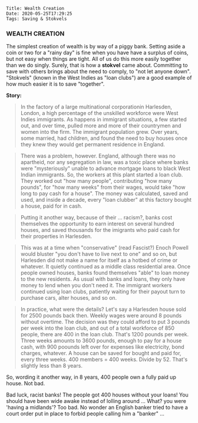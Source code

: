    Title: Wealth Creation
    Date: 2020-05-25T17:29:25
    Tags: Saving & Stokvels

### WEALTH CREATION

The simplest creation of wealth is by way of a piggy bank. Setting aside a coin or two for a "rainy day" is fine when you have have a surplus of coins, but not easy when things are tight. All of us do this more easily together than we do singly. Surely, that is how a **stokvel** came about. Committing to save with others brings about the need to comply, to "not let anyone down". "Stokvels" (known in the West Indies as "loan clubs") are a good example of how much easier it is to save "together".

**Story:**

>In the factory of a large multinational corporationin Harlesden, London, a high percentage of the unskilled workforce were West Indies immigrants. As happens in immigrant situations, a few started out, and over time, pulled more and more of their countrymen and women into the firm. The immigrant population grew. Over years, some married, had children, and found the need to buy houses once they knew they would get permanent residence in England. 

<!-- more -->

>There was a problem, however. England, although there was no apartheid, nor any segregation in law, was a toxic place where banks were "mysteriously" unable to advance mortgage loans to black West Indian immigrants. So, the workers at this plant started a loan club. They worked out "how many people", contributing "how many pounds", for  "how many weeks" from their wages, would take "how long to pay cash for a house". The money was calculated, saved and used, and inside a decade, every "loan clubber" at this factory bought a house, paid for in cash. 

>Putting it another way, because of their ... racism?, banks cost themselves the opportunity to earn interest on several hundred houses, and saved thousands for the imigrants who paid cash for their properties in Harlesden. 

>This was at a time when "conservative" (read Fascist?) Enoch Powell would bluster "you don't have to live next to one" and so on, but Harlesden did not make a name for itself as a hotbed of crime or whatever. It quietly continued as a middle class residential area. Once people owned houses, banks found themselves "able" to loan money to the new residents. As usual with banks and loans, they only have money to lend when you don't need it. The immigrant workers continued using loan clubs, patiently waiting for their payout turn to purchase cars, alter houses, and so on.

>In practice, what were the details? Let's say a Harlesden house sold for 2500 pounds back then. Weekly wages were around 8 pounds without overtime. The decision was they could afford to put 3 pounds per week into the loan club, and out of a total workforce of 850 people, there are 400 in the loan club. That's 1200 pounds per week. Three weeks amounts to 3600 pounds, enough to pay for a house cash, with 900 poounds left over for expenses like electricity, bond charges, whatever. A house can be saved for bought and paid for, every three weeks. 400 members = 400 weeks. Divide by 52. That's slightly less than 8 years.

So, wording it another way, in 8 years, 400 people own a fully paid up house. Not bad. 

Bad luck, racist banks! The people got 400 houses without your loans! You should have been wide awake instead of lolling around ... What? you were 'having a midlands'? Too bad. No wonder an English banker tried to have a court order put in place to forbid people calling him a "banker" ...

